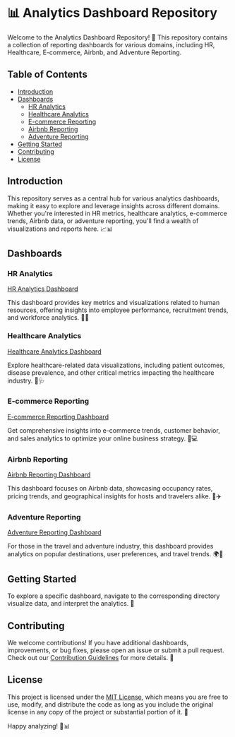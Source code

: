 # 📊 Analytics Dashboard Repository

Welcome to the Analytics Dashboard Repository! 🚀 This repository contains a collection of reporting dashboards for various domains, including HR, Healthcare, E-commerce, Airbnb, and Adventure Reporting.

## Table of Contents
- [Introduction](#introduction)
- [Dashboards](#dashboards)
  - [HR Analytics](#hr-analytics)
  - [Healthcare Analytics](#healthcare-analytics)
  - [E-commerce Reporting](#e-commerce-reporting)
  - [Airbnb Reporting](#airbnb-reporting)
  - [Adventure Reporting](#adventure-reporting)
- [Getting Started](#getting-started)
- [Contributing](#contributing)
- [License](#license)

## Introduction

This repository serves as a central hub for various analytics dashboards, making it easy to explore and leverage insights across different domains. Whether you're interested in HR metrics, healthcare analytics, e-commerce trends, Airbnb data, or adventure reporting, you'll find a wealth of visualizations and reports here. 📈📊

## Dashboards

### HR Analytics
[HR Analytics Dashboard](https://github.com/souhayla18/data_Analytics_Dash/blob/main/HR%20Analytics.pbix)

This dashboard provides key metrics and visualizations related to human resources, offering insights into employee performance, recruitment trends, and workforce analytics. 🤖👥

### Healthcare Analytics
[Healthcare Analytics Dashboard](healthcare_analytics/README.md)

Explore healthcare-related data visualizations, including patient outcomes, disease prevalence, and other critical metrics impacting the healthcare industry. 🏥🩺

### E-commerce Reporting
[E-commerce Reporting Dashboard](https://github.com/souhayla18/data_Analytics_Dash/blob/main/HR%20Analytics.pbix)

Get comprehensive insights into e-commerce trends, customer behavior, and sales analytics to optimize your online business strategy. 🛒💻

### Airbnb Reporting
[Airbnb Reporting Dashboard](airbnb_reporting/README.md)

This dashboard focuses on Airbnb data, showcasing occupancy rates, pricing trends, and geographical insights for hosts and travelers alike. 🏡✈️

### Adventure Reporting
[Adventure Reporting Dashboard](adventure_reporting/README.md)

For those in the travel and adventure industry, this dashboard provides analytics on popular destinations, user preferences, and travel trends. 🌍🚀

## Getting Started

To explore a specific dashboard, navigate to the corresponding directory  visualize data, and interpret the analytics. 🚀

## Contributing

We welcome contributions! If you have additional dashboards, improvements, or bug fixes, please open an issue or submit a pull request. Check out our [Contribution Guidelines](CONTRIBUTING.md) for more details. 🤝

## License

This project is licensed under the [MIT License](LICENSE), which means you are free to use, modify, and distribute the code as long as you include the original license in any copy of the project or substantial portion of it. 📜

Happy analyzing! 🚀📊
